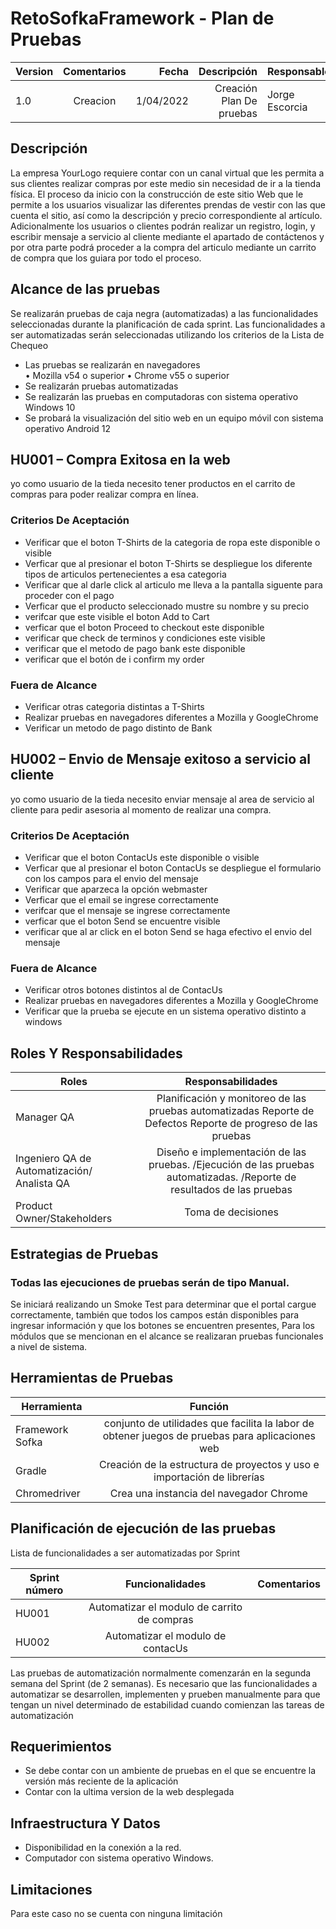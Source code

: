# RetoSofkaFramework - Plan de Pruebas



| Version  | Comentarios |Fecha|Descripción|Responsable|
|----------|:-------------:|------:|-------:|---------|
| 1.0  | Creacion  |1/04/2022|Creación Plan De pruebas|Jorge Escorcia|

## Descripción
La empresa YourLogo requiere contar con un canal virtual que les permita a sus clientes realizar compras por este medio sin necesidad de ir a la tienda física.
El proceso da inicio con la construcción de este sitio Web que le permite a los usuarios visualizar las diferentes prendas de vestir con las que cuenta el sitio, así como la descripción y precio correspondiente al artículo. Adicionalmente los usuarios o clientes podrán realizar un registro, login, y escribir mensaje a servicio al cliente mediante el apartado de contáctenos y por otra parte podrá proceder a la compra del articulo mediante un carrito de compra que los guiara por todo el proceso.


## Alcance de las pruebas
Se realizarán pruebas de caja negra (automatizadas) a las funcionalidades seleccionadas durante la planificación de cada sprint.
Las funcionalidades a ser automatizadas serán seleccionadas utilizando los criterios de la Lista de Chequeo
-	Las pruebas se realizarán en navegadores  
•	Mozilla v54 o superior
•	Chrome v55 o superior
-	Se realizarán pruebas automatizadas
-	Se realizarán las pruebas en computadoras con sistema operativo Windows 10
-	Se probará la visualización del sitio web en un equipo móvil con sistema operativo Android 12

## **HU001 – Compra Exitosa en la web**
 yo como usuario de la tieda
 necesito tener productos en el carrito de compras
 para poder realizar compra en línea.
 
 ### Criterios De Aceptación
 - Verificar que el boton T-Shirts de la categoria de ropa este disponible o visible
 - Verficar que al presionar el boton T-Shirts se despliegue los diferente tipos de articulos pertenecientes a esa categoria
 - Verificar que al darle click al articulo me lleva a la pantalla siguente para proceder con el pago
 - Verficar que el producto seleccionado mustre su nombre y su precio
 - verifcar que este visible el boton Add to Cart
 - verficar que el boton Proceed to checkout este disponible
 - verificar que check de terminos y condiciones este visible
 - verificar que el metodo de pago bank este disponible
 - verificar que el botón de i confirm my order

### Fuera de Alcance
- Verificar otras categoria distintas a T-Shirts
- Realizar pruebas en navegadores diferentes a Mozilla y GoogleChrome
- Verificar un metodo de pago distinto de Bank

## **HU002 – Envio de Mensaje exitoso a servicio al cliente**
 yo como usuario de la tieda
 necesito enviar mensaje al area de servicio al cliente
 para pedir asesoria al momento de realizar una compra.
 
 ### Criterios De Aceptación
 - Verificar que el boton ContacUs este disponible o visible
 - Verficar que al presionar el boton ContacUs se despliegue el formulario con los campos para el envio del mensaje
 - Verificar que aparzeca la opción webmaster
 - Verficar que el email se ingrese correctamente
 - verifcar que el mensaje se ingrese correctamente
 - verficar que el boton Send se encuentre visible
 - verificar que al ar click en el boton Send se haga efectivo el envio del mensaje
 

### Fuera de Alcance
- Verificar otros botones distintos al de ContacUs
- Realizar pruebas en navegadores diferentes a Mozilla y GoogleChrome
- Verificar que la prueba se ejecute en un sistema operativo distinto a windows

## Roles Y Responsabilidades
| Roles  | Responsabilidades |
|----------|:-------------:|
| Manager QA | Planificación y monitoreo de las pruebas automatizadas Reporte de Defectos Reporte de progreso de las pruebas||----------|:-------------:|  
|Ingeniero QA de Automatización/ Analista QA|Diseño e implementación de las pruebas. /Ejecución de las pruebas automatizadas. /Reporte de resultados de las pruebas|        |----------|:-------------:|  
|Product Owner/Stakeholders|Toma de decisiones|

## Estrategias de Pruebas
### Todas las ejecuciones de pruebas serán de tipo Manual.

Se iniciará realizando un Smoke Test para determinar que el portal cargue correctamente, también que todos los campos están disponibles para ingresar información y que los botones se encuentren presentes, Para los módulos que se mencionan en el alcance se realizaran pruebas funcionales a nivel de sistema.

## Herramientas de Pruebas
| Herramienta  | Función |
|----------|:-------------:|
|Framework Sofka|conjunto de utilidades que facilita la labor de obtener juegos de pruebas para aplicaciones web|
|Gradle|Creación de la estructura de proyectos y uso e importación de librerías|
|Chromedriver|Crea una instancia del navegador Chrome|

## Planificación de ejecución de las pruebas
Lista de funcionalidades a ser automatizadas por Sprint

|Sprint número|	Funcionalidades|	Comentarios|
|----------|:-------------:|:-------------:|
|HU001	|Automatizar el modulo de carrito de compras||	
|HU002	|	Automatizar el modulo de contacUs||

Las pruebas de automatización normalmente comenzarán en la segunda semana del Sprint (de 2 semanas).
Es necesario que las funcionalidades a automatizar se desarrollen, implementen y prueben manualmente para que tengan un nivel determinado de estabilidad cuando comienzan las tareas de automatización

## Requerimientos
- Se debe contar con un ambiente de pruebas en el que se encuentre la versión más reciente de la aplicación
- Contar con la ultima version de la web desplegada

## Infraestructura  Y Datos
- Disponibilidad en la conexión a la red.
- Computador con sistema operativo Windows.

## Limitaciones
Para este caso no se cuenta con ninguna limitación
